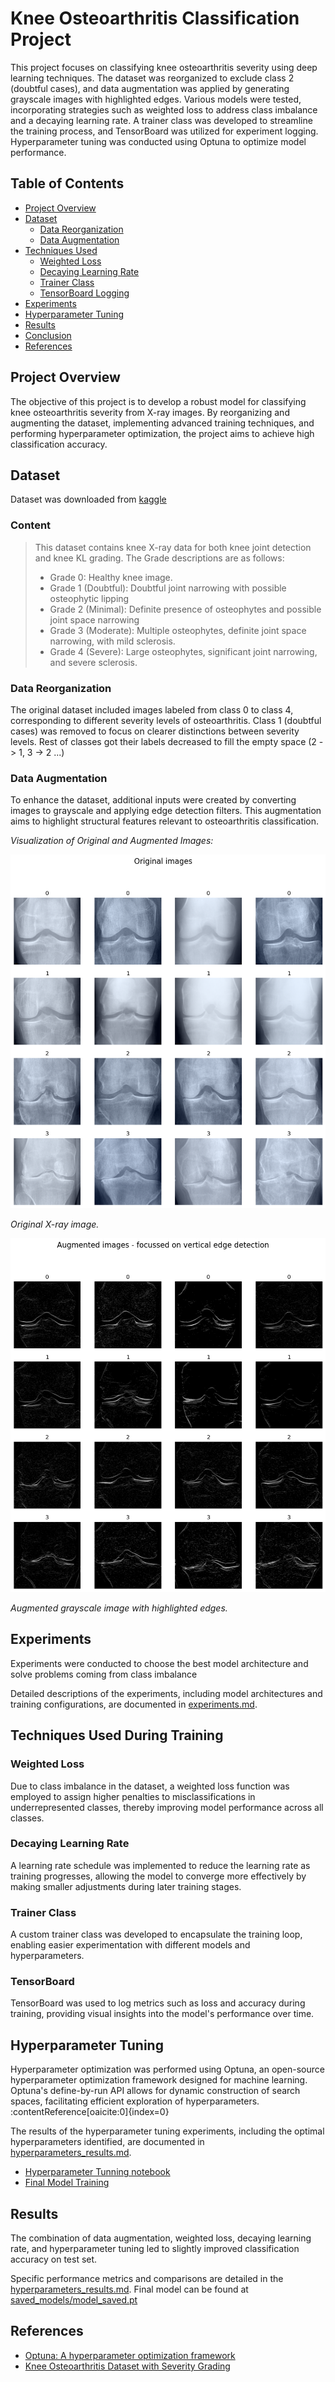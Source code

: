 # Knee Osteoarthritis Classification Project

This project focuses on classifying knee osteoarthritis severity using deep learning techniques. The dataset was reorganized to exclude class 2 (doubtful cases), and data augmentation was applied by generating grayscale images with highlighted edges. Various models were tested, incorporating strategies such as weighted loss to address class imbalance and a decaying learning rate. A trainer class was developed to streamline the training process, and TensorBoard was utilized for experiment logging. Hyperparameter tuning was conducted using Optuna to optimize model performance.

## Table of Contents

- [Project Overview](#project-overview)
- [Dataset](#dataset)
  - [Data Reorganization](#data-reorganization)
  - [Data Augmentation](#data-augmentation)
- [Techniques Used](#techniques-used)
  - [Weighted Loss](#weighted-loss)
  - [Decaying Learning Rate](#decaying-learning-rate)
  - [Trainer Class](#trainer-class)
  - [TensorBoard Logging](#tensorboard-logging)
- [Experiments](#experiments)
- [Hyperparameter Tuning](#hyperparameter-tuning)
- [Results](#results)
- [Conclusion](#conclusion)
- [References](#references)

## Project Overview

The objective of this project is to develop a robust model for classifying knee osteoarthritis severity from X-ray images. By reorganizing and augmenting the dataset, implementing advanced training techniques, and performing hyperparameter optimization, the project aims to achieve high classification accuracy.

## Dataset

Dataset was downloaded from [kaggle](https://www.kaggle.com/datasets/shashwatwork/knee-osteoarthritis-dataset-with-severity)

### Content
> This dataset contains knee X-ray data for both knee joint detection and knee KL grading. The Grade descriptions are as follows:
>- Grade 0: Healthy knee image.
>- Grade 1 (Doubtful): Doubtful joint narrowing with possible osteophytic lipping
>- Grade 2 (Minimal): Definite presence of osteophytes and possible joint space narrowing
>- Grade 3 (Moderate): Multiple osteophytes, definite joint space narrowing, with mild sclerosis.
>- Grade 4 (Severe): Large osteophytes, significant joint narrowing, and severe sclerosis.

### Data Reorganization

The original dataset included images labeled from class 0 to class 4, corresponding to different severity levels of osteoarthritis. Class 1 (doubtful cases) was removed to focus on clearer distinctions between severity levels. Rest of classes got their labels decreased to fill the empty space (2 -> 1, 3 -> 2 ...)

### Data Augmentation

To enhance the dataset, additional inputs were created by converting images to grayscale and applying edge detection filters. This augmentation aims to highlight structural features relevant to osteoarthritis classification.

*Visualization of Original and Augmented Images:*

![Original Image](images/dataset_vizualization_original.png)

*Original X-ray image.*

![Augmented Image](images/dataset_vizualization_augmented.png)

*Augmented grayscale image with highlighted edges.*

## Experiments

Experiments were conducted to choose the best model architecture and solve problems coming from class imbalance

Detailed descriptions of the experiments, including model architectures and training configurations, are documented in [experiments.md](experiments.md).

## Techniques Used During Training

### Weighted Loss

Due to class imbalance in the dataset, a weighted loss function was employed to assign higher penalties to misclassifications in underrepresented classes, thereby improving model performance across all classes.

### Decaying Learning Rate

A learning rate schedule was implemented to reduce the learning rate as training progresses, allowing the model to converge more effectively by making smaller adjustments during later training stages.

### Trainer Class

A custom trainer class was developed to encapsulate the training loop, enabling easier experimentation with different models and hyperparameters.

### TensorBoard

TensorBoard was used to log metrics such as loss and accuracy during training, providing visual insights into the model's performance over time.

## Hyperparameter Tuning

Hyperparameter optimization was performed using Optuna, an open-source hyperparameter optimization framework designed for machine learning. Optuna's define-by-run API allows for dynamic construction of search spaces, facilitating efficient exploration of hyperparameters. :contentReference[oaicite:0]{index=0}

The results of the hyperparameter tuning experiments, including the optimal hyperparameters identified, are documented in [hyperparameters_results.md](hyperparameters_results.md).

- [Hyperparameter Tunning notebook](hyperparam_tunning.ipynb)
- [Final Model Training ](main.ipynb)

## Results

The combination of data augmentation, weighted loss, decaying learning rate, and hyperparameter tuning led to slightly improved classification accuracy on test set. 

Specific performance metrics and comparisons are detailed in the [hyperparameters_results.md](hyperparameters_results.md).
Final model can be found at [saved_models/model_saved.pt](saved_models/model_saved.pt)

## References

- [Optuna: A hyperparameter optimization framework](https://optuna.org/)
- [Knee Osteoarthritis Dataset with Severity Grading](https://www.kaggle.com/datasets/shashwatwork/knee-osteoarthritis-dataset-with-severity)
